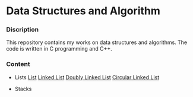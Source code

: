 # Data Structures and Algorithm

### Discription
This repository contains my works on data structures and algorithms. The code is written in C programming and C++.

### Content

- Lists
   [List](1_Lists/list/list.c)
   [Linked List](1_Lists/linked_list/linked_list.c)
   [Doubly Linked List](1_Lists/doubly_linked_list/dl_list.c)
   [Circular Linked List](1_Lists/circular_linked_list/cl_list.c)

- Stacks
